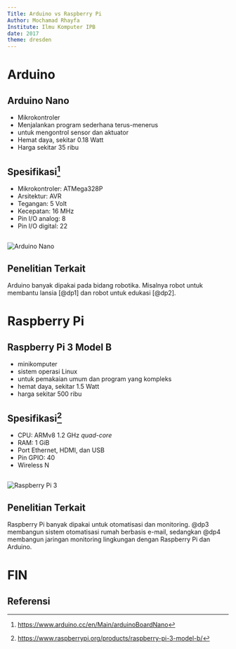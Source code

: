 ```yaml
---
Title: Arduino vs Raspberry Pi
Author: Mochamad Rhayfa
Institute: Ilmu Komputer IPB
date: 2017
theme: dresden
---
```


# Arduino

## Arduino Nano

- Mikrokontroler
- Menjalankan program sederhana terus-menerus
- untuk mengontrol sensor dan aktuator
- Hemat daya, sekitar 0.18 Watt
- Harga sekitar 35 ribu

## Spesifikasi[^spek]

- Mikrokontroler: ATMega328P
- Arsitektur: AVR
- Tegangan: 5 Volt
- Kecepatan: 16 MHz
- Pin I/O analog: 8
- Pin I/O digital: 22

[^spek]: <https://www.arduino.cc/en/Main/arduinoBoardNano>

##
![Arduino Nano](https://www.theengineeringprojects.com/wp-content/uploads/2014/05/Arduino-Nano-V3.0-in-Pakistan1.jpg)

## Penelitian Terkait

Arduino banyak dipakai pada bidang robotika. Misalnya robot untuk
membantu lansia [@dp1] dan robot untuk edukasi [@dp2].

# Raspberry Pi

## Raspberry Pi 3 Model B

- minikomputer
- sistem operasi Linux
- untuk pemakaian umum dan program yang kompleks
- hemat daya, sekitar 1.5 Watt
- harga sekitar 500 ribu

## Spesifikasi[^spek2]

- CPU: ARMv8 1.2 GHz *quad-core*
- RAM: 1 GiB
- Port Ethernet, HDMI, dan USB
- Pin GPIO: 40
- Wireless N

[^spek2]: <https://www.raspberrypi.org/products/raspberry-pi-3-model-b/>

##
![Raspberry Pi 3](https://images-na.ssl-images-amazon.com/images/I/913XYU1VtjL._SL1500_.jpg)

## Penelitian Terkait

Raspberry Pi banyak dipakai untuk otomatisasi dan monitoring.
@dp3 membangun sistem otomatisasi rumah berbasis e-mail, sedangkan
@dp4 membangun jaringan monitoring lingkungan dengan Raspberry Pi dan Arduino.

# FIN

## Referensi
